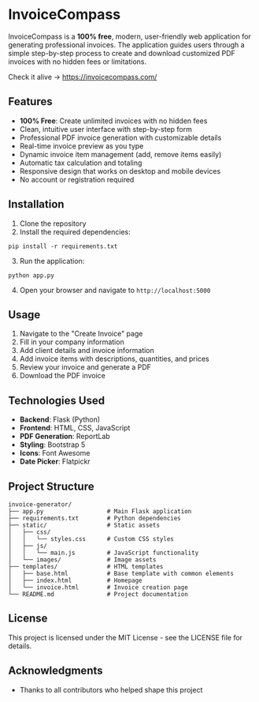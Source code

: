 # InvoiceCompass

InvoiceCompass is a **100% free**, modern, user-friendly web application for generating professional invoices. The application guides users through a simple step-by-step process to create and download customized PDF invoices with no hidden fees or limitations.

Check it alive -> https://invoicecompass.com/

## Features

- **100% Free**: Create unlimited invoices with no hidden fees
- Clean, intuitive user interface with step-by-step form
- Professional PDF invoice generation with customizable details
- Real-time invoice preview as you type
- Dynamic invoice item management (add, remove items easily)
- Automatic tax calculation and totaling
- Responsive design that works on desktop and mobile devices
- No account or registration required

## Installation

1. Clone the repository
2. Install the required dependencies:

```
pip install -r requirements.txt
```

3. Run the application:

```
python app.py
```

4. Open your browser and navigate to `http://localhost:5000`

## Usage

1. Navigate to the "Create Invoice" page
2. Fill in your company information
3. Add client details and invoice information
4. Add invoice items with descriptions, quantities, and prices
5. Review your invoice and generate a PDF
6. Download the PDF invoice

## Technologies Used

- **Backend**: Flask (Python)
- **Frontend**: HTML, CSS, JavaScript
- **PDF Generation**: ReportLab
- **Styling**: Bootstrap 5
- **Icons**: Font Awesome
- **Date Picker**: Flatpickr

## Project Structure

```
invoice-generator/
├── app.py                  # Main Flask application
├── requirements.txt        # Python dependencies
├── static/                 # Static assets
│   ├── css/
│   │   └── styles.css      # Custom CSS styles
│   ├── js/
│   │   └── main.js         # JavaScript functionality
│   └── images/             # Image assets
├── templates/              # HTML templates
│   ├── base.html           # Base template with common elements
│   ├── index.html          # Homepage
│   └── invoice.html        # Invoice creation page
└── README.md               # Project documentation
```

## License

This project is licensed under the MIT License - see the LICENSE file for details.

## Acknowledgments

- Thanks to all contributors who helped shape this project
